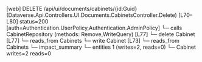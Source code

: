 [web] DELETE /api/ui/documents/cabinets/{id:Guid}  (Dataverse.Api.Controllers.UI.Documents.CabinetsController.Delete)  [L70–L80] status=200 [auth=Authentication.UserPolicy,Authentication.AdminPolicy]
  └─ calls CabinetRepository (methods: Remove,WriteQuery) [L77]
  └─ delete Cabinet [L77]
    └─ reads_from Cabinets
  └─ write Cabinet [L73]
    └─ reads_from Cabinets
  └─ impact_summary
    └─ entities 1 (writes=2, reads=0)
      └─ Cabinet writes=2 reads=0

